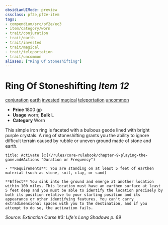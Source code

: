 ```yaml
---
obsidianUIMode: preview
cssclass: pf2e,pf2e-item
tags:
- compendium/src/pf2e/ec3
- item/category/worn
- trait/conjuration
- trait/earth
- trait/invested
- trait/magical
- trait/teleportation
- trait/uncommon
aliases: ["Ring Of Stoneshifting"]
---
```

# Ring Of Stoneshifting *Item 12*  
[conjuration](/rules/traits/conjuration.md)  [earth](/rules/traits/earth.md)  [invested](/rules/traits/invested.md)  [magical](/rules/traits/magical.md)  [teleportation](/rules/traits/teleportation.md)  [uncommon](/rules/traits/uncommon.md)  

- **Price** 1800 gp
- **Usage** worn; **Bulk** L
- **Category** Worn

This simple iron ring is faceted with a bulbous geode lined with bright purple crystals. A ring of stoneshifting grants you the ability to ignore difficult terrain caused by rubble or uneven ground made of stone and earth.

```ad-embed-ability
title: Activate [⏲](/rules/core-rulebook/chapter-9-playing-the-game.md#Actions "Duration or Frequency")

- **Requirements**: You are standing on at least 5 feet of earthen material (such as stone, soil, clay, or sand)

**Effect** You sink into the ground and emerge at another location within 100 miles. This location must have an earthen surface at least 5 feet deep and you must be able to identify the location precisely by both its position relative to your starting position and its appearance or other identifying features. You can't carry extradimensional spaces with you to the destination, and if you attempt to do so, the activation fails.
```

*Source: Extinction Curse #3: Life's Long Shadows p. 69*